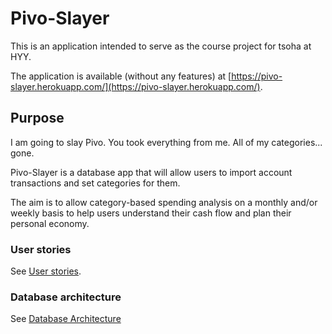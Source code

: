 # Pivo-Slayer

This is an application intended to serve as the course project for tsoha 
at HYY.

The application is available (without any features) at [https://pivo-slayer.herokuapp.com/](https://pivo-slayer.herokuapp.com/).

## Purpose

I am going to slay Pivo. You took everything from me. All of my categories... gone.

Pivo-Slayer is a database app that will allow users to import account transactions and set categories for them.

The aim is to allow category-based spending analysis on a monthly and/or weekly basis to help users understand their cash flow and plan their personal economy.

### User stories

See [User stories](/documentation/stories.md).

### Database architecture

See [Database Architecture](/documentation/databaseArchitecture.md)
